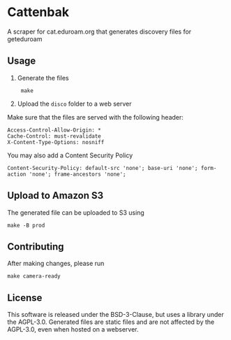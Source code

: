 # Cattenbak

A scraper for cat.eduroam.org that generates discovery files for geteduroam

## Usage

1. Generate the files

		make

2. Upload the `disco` folder to a web server

Make sure that the files are served with the following header:

	Access-Control-Allow-Origin: *
	Cache-Control: must-revalidate
	X-Content-Type-Options: nosniff

You may also add a Content Security Policy

	Content-Security-Policy: default-src 'none'; base-uri 'none'; form-action 'none'; frame-ancestors 'none';


## Upload to Amazon S3

The generated file can be uploaded to S3 using

	make -B prod


## Contributing

After making changes, please run

	make camera-ready


## License

This software is released under the BSD-3-Clause, but uses a library under the AGPL-3.0.
Generated files are static files and are not affected by the AGPL-3.0,
even when hosted on a webserver.
